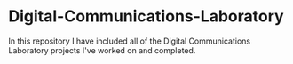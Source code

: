 # Digital-Communications-Laboratory
In this repository I have included all of the Digital Communications Laboratory projects I've worked on and completed.
